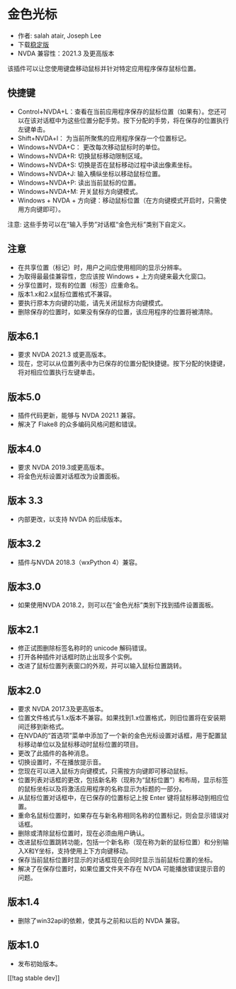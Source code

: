 # 金色光标 #

* 作者: salah atair, Joseph Lee
* 下载[稳定版][1]
* NVDA 兼容性：2021.3 及更高版本

该插件可以让您使用键盘移动鼠标并针对特定应用程序保存鼠标位置。

## 快捷键

* Control+NVDA+L：查看在当前应用程序保存的鼠标位置（如果有）。您还可以在该对话框中为这些位置分配手势。按下分配的手势，将在保存的位置执行左键单击。
* Shift+NVDA+l： 为当前所聚焦的应用程序保存一个位置标记。
* Windows+NVDA+C： 更改每次移动鼠标时的单位。
* Windows+NVDA+R: 切换鼠标移动限制区域。
* Windows+NVDA+S: 切换是否在鼠标移动过程中读出像素坐标。
* Windows+NVDA+J: 输入横纵坐标以移动鼠标位置。
* Windows+NVDA+P: 读出当前鼠标的位置。
* Windows+NVDA+M: 开关鼠标方向键模式。
* Windows + NVDA + 方向键：移动鼠标位置（在方向键模式开启时，只需使用方向键即可）。

注意: 这些手势可以在“输入手势”对话框“金色光标”类别下自定义。

## 注意

* 在共享位置（标记）时，用户之间应使用相同的显示分辨率。
* 为取得最最佳兼容性，您应该按 Windows + 上方向键来最大化窗口。
* 分享位置时，现有的位置（标签）应重命名。
* 版本1.x和2.x鼠标位置格式不兼容。
* 要执行原本方向键的功能，请先关闭鼠标方向键模式。
* 删除保存的位置时，如果没有保存的位置，该应用程序的位置将被清除。

## 版本6.1

* 要求 NVDA 2021.3 或更高版本。
* 现在，您可以从位置列表中为已保存的位置分配快捷键。按下分配的快捷键，将对相应位置执行左键单击。

## 版本5.0

* 插件代码更新，能够与 NVDA 2021.1 兼容。
* 解决了 Flake8 的众多编码风格问题和错误。

## 版本4.0

* 要求 NVDA 2019.3或更高版本。
* 将金色光标设置对话框改为设置面板。

## 版本 3.3

* 内部更改，以支持 NVDA 的后续版本。

## 版本3.2

* 插件与NVDA 2018.3（wxPython 4）兼容。

## 版本3.0

* 如果使用NVDA 2018.2，则可以在“金色光标”类别下找到插件设置面板。

## 版本2.1

* 修正试图删除标签名称时的 unicode 解码错误。
* 打开各种插件对话框时防止出现多个实例。
* 改进了鼠标位置列表窗口的外观，并可以输入鼠标位置跳转。

## 版本2.0

* 要求 NVDA 2017.3及更高版本。
* 位置文件格式与1.x版本不兼容。如果找到1.x位置格式，则旧位置将在安装期间迁移到新格式。
* 在NVDA的“首选项”菜单中添加了一个新的金色光标设置对话框，用于配置鼠标移动单位以及鼠标移动时鼠标位置的项目。
* 更改了此插件的各种消息。
* 切换设置时，不在播放提示音。
* 您现在可以进入鼠标方向键模式，只需按方向键即可移动鼠标。
* 位置列表对话框的更改，包括新名称（现称为“鼠标位置”）和布局，显示标签的鼠标坐标以及将激活应用程序的名称显示为标题的一部分。
* 从鼠标位置对话框中，在已保存的位置标记上按 Enter 键将鼠标移动到相应位置。
* 重命名鼠标位置时，如果存在与新名称相同名称的位置标记，则会显示错误对话框。
* 删除或清除鼠标位置时，现在必须由用户确认。
* 改进鼠标位置跳转功能，包括一个新名称（现在称为新的鼠标位置）和分别输入X和Y坐标，支持使用上下方向键移动。
* 保存当前鼠标位置时显示的对话框现在会同时显示当前鼠标位置的坐标。
* 解决了在保存位置时，如果位置文件夹不存在 NVDA 可能播放错误提示音的问题。

## 版本1.4

* 删除了win32api的依赖，使其与之前和以后的 NVDA 兼容。

## 版本1.0

* 发布初始版本。

[[!tag stable dev]]

[1]: https://addons.nvda-project.org/files/get.php?file=gc

[2]: https://addons.nvda-project.org/files/get.php?file=gc-dev
